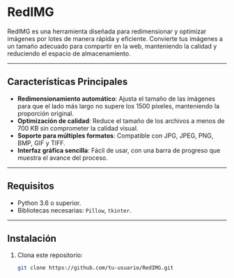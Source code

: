 # RedIMG

RedIMG es una herramienta diseñada para redimensionar y optimizar imágenes por lotes de manera rápida y eficiente. Convierte tus imágenes a un tamaño adecuado para compartir en la web, manteniendo la calidad y reduciendo el espacio de almacenamiento.

---

## Características Principales

- **Redimensionamiento automático**: Ajusta el tamaño de las imágenes para que el lado más largo no supere los 1500 píxeles, manteniendo la proporción original.
- **Optimización de calidad**: Reduce el tamaño de los archivos a menos de 700 KB sin comprometer la calidad visual.
- **Soporte para múltiples formatos**: Compatible con JPG, JPEG, PNG, BMP, GIF y TIFF.
- **Interfaz gráfica sencilla**: Fácil de usar, con una barra de progreso que muestra el avance del proceso.

---

## Requisitos

- Python 3.6 o superior.
- Bibliotecas necesarias: `Pillow`, `tkinter`.

---

## Instalación

1. Clona este repositorio:
   ```bash
   git clone https://github.com/tu-usuario/RedIMG.git
